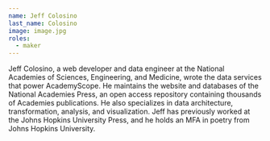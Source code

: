 ```yaml
---
name: Jeff Colosino
last_name: Colosino
image: image.jpg
roles:
  - maker
---
```

Jeff Colosino, a web developer and data engineer at the National Academies of Sciences, Engineering, and Medicine, wrote the data services that power AcademyScope. He maintains the website and databases of the National Academies Press, an open access repository containing thousands of Academies publications. He also specializes in data architecture, transformation, analysis, and visualization. Jeff has previously worked at the Johns Hopkins University Press, and he holds an MFA in poetry from Johns Hopkins University.